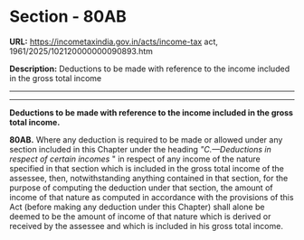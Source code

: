 # Section - 80AB

**URL:** https://incometaxindia.gov.in/acts/income-tax act, 1961/2025/102120000000090893.htm

**Description:** Deductions to be made with reference to the income included in the gross total income

---

****

**Deductions to be made with reference to the income included in the gross total income.**

**80AB.** Where any deduction is required to be made or allowed under any section included in this Chapter under the heading _"C.—Deductions in respect of certain incomes_ " in respect of any income of the nature specified in that section which is included in the gross total income of the assessee, then, notwithstanding anything contained in that section, for the purpose of computing the deduction under that section, the amount of income of that nature as computed in accordance with the provisions of this Act (before making any deduction under this Chapter) shall alone be deemed to be the amount of income of that nature which is derived or received by the assessee and which is included in his gross total income.